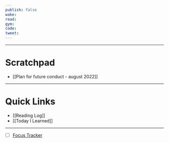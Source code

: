 ```yaml
---
publish: false
wake:
read:
gym:
code:
tweet:
---
```

***
# Scratchpad
- [[Plan for future conduct - august 2022]]



---
# Quick Links
- [[Reading Log]]
- [[Today I Learned]]
***
- [ ] [Focus Tracker](https://docs.google.com/spreadsheets/d/18ZL9CSRxE2z7pTKcaPGe3749GMO9Ov2UjVsRMQqShBk/edit#gid=696776801)
